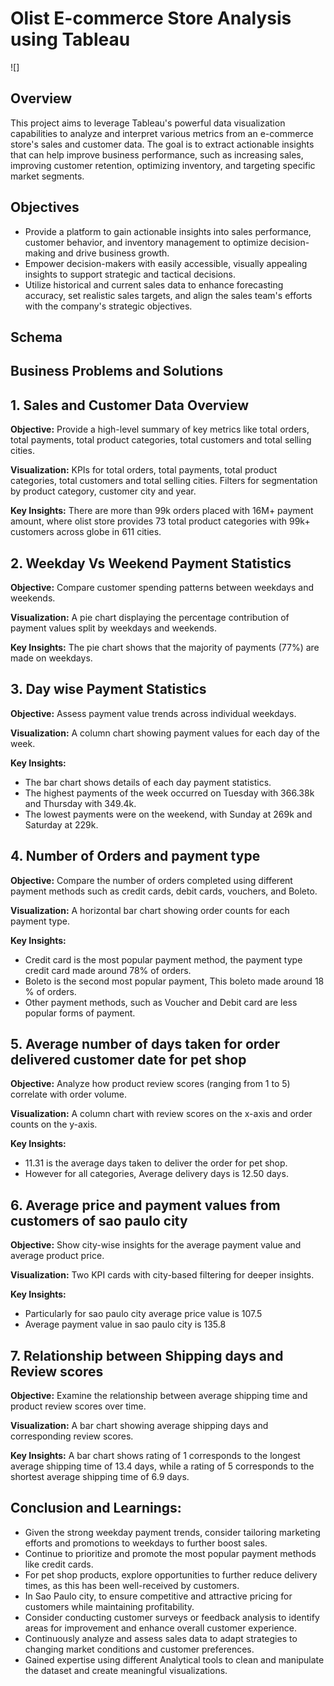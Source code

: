 # Olist E-commerce Store Analysis using Tableau

![]

## Overview 

This project aims to leverage Tableau's powerful data visualization capabilities to analyze and interpret various metrics from an e-commerce store's sales and customer data. The goal is to extract actionable insights that can help improve business performance, such as increasing sales, improving customer retention, optimizing inventory, and targeting specific market segments.

## Objectives

- Provide a platform to gain actionable insights into sales performance, customer behavior, and inventory management to optimize decision-making and drive business growth.
- Empower decision-makers with easily accessible, visually appealing insights to support strategic and tactical decisions.
- Utilize historical and current sales data to enhance forecasting accuracy, set realistic sales targets, and align the sales team's efforts with the company's strategic objectives.

## Schema 

## Business Problems and Solutions 

## 1. Sales and Customer Data Overview
**Objective:** Provide a high-level summary of key metrics like total orders, total payments, total product categories, total customers and total selling cities.

**Visualization:** KPIs for total orders, total payments, total product categories, total customers and total selling cities.
                   Filters for segmentation by product category, customer city and year.

**Key Insights:** There are more than 99k orders placed with 16M+ payment amount, where olist store provides 73 total product categories with 99k+ customers across globe in 611 cities.

## 2. Weekday Vs Weekend Payment Statistics
**Objective:** Compare customer spending patterns between weekdays and weekends.

**Visualization:** A pie chart displaying the percentage contribution of payment values split by weekdays and weekends.

**Key Insights:** The pie chart shows that the majority of payments (77%) are made on weekdays.

## 3. Day wise Payment Statistics
**Objective:** Assess payment value trends across individual weekdays.

**Visualization:** A column chart showing payment values for each day of the week.

**Key Insights:**
- The bar chart shows details of each day payment statistics.
- The highest payments of the week occurred on Tuesday with 366.38k and Thursday with 349.4k.
- The lowest payments were on the weekend, with Sunday at 269k and Saturday at 229k.

## 4. Number of Orders and payment type 
**Objective:** Compare the number of orders completed using different payment methods such as credit cards, debit cards, vouchers, and Boleto.

**Visualization:** A horizontal bar chart showing order counts for each payment type.

**Key Insights:**
- Credit card is the most popular payment method, the payment type credit card made around 78% of orders.
- Boleto is the second most popular payment, This boleto made around 18 % of orders.
- Other payment methods, such as Voucher and Debit card are less popular forms of payment.

## 5. Average number of days taken for order delivered customer date for pet shop
**Objective:** Analyze how product review scores (ranging from 1 to 5) correlate with order volume.

**Visualization:** A column chart with review scores on the x-axis and order counts on the y-axis.

**Key Insights:**
- 11.31 is the average days taken to deliver the order for pet shop.
- However for all categories, Average delivery days is 12.50 days.

## 6. Average price and payment values from customers of sao paulo city

**Objective:** Show city-wise insights for the average payment value and average product price.

**Visualization:** Two KPI cards with city-based filtering for deeper insights.

**Key Insights:**
- Particularly for sao paulo city average price value is 107.5
- Average payment value in sao paulo city is 135.8

## 7. Relationship between Shipping days and Review scores

**Objective:** Examine the relationship between average shipping time and product review scores over time.

**Visualization:** A bar chart showing average shipping days and corresponding review scores.

**Key Insights:** A bar chart shows rating of 1 corresponds to the longest average shipping time of 13.4 days, while a rating of 5 corresponds to the shortest average shipping time of 6.9 days.

## Conclusion and Learnings:

- Given the strong weekday payment trends, consider tailoring marketing efforts and promotions to weekdays to further boost sales.
- Continue to prioritize and promote the most popular payment methods like credit cards.
- For pet shop products, explore opportunities to further reduce delivery times, as this has been well-received by customers.
- In Sao Paulo city, to ensure competitive and attractive pricing for customers while maintaining profitability.
- Consider conducting customer surveys or feedback analysis to identify areas for improvement and enhance overall customer experience.
- Continuously analyze and assess sales data to adapt strategies to changing market conditions and customer preferences.
- Gained expertise using different Analytical tools to clean and manipulate the dataset and create meaningful visualizations.









